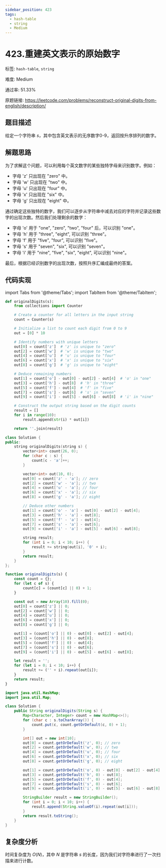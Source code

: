 ```yaml
---
sidebar_position: 423
tags:
  - hash-table
  - string
  - Medium
---
```


# 423.重建英文表示的原始数字

标签: `hash-table`, `string`

难度: Medium

通过率: 51.33%

原题链接: https://leetcode.com/problems/reconstruct-original-digits-from-english/description/

## 题目描述
给定一个字符串 $s$，其中包含英文表示的无序数字0-9，返回按升序排列的数字。

## 解题思路
为了求解这个问题，可以利用每个英文数字的某些独特字母来识别数字。例如：
- 字母 'z' 只出现在 "zero" 中。
- 字母 'w' 只出现在 "two" 中。
- 字母 'u' 只出现在 "four" 中。
- 字母 'x' 只出现在 "six" 中。
- 字母 'g' 只出现在 "eight" 中。

通过确定这些独特的数字，我们可以逐步从字符串中减去对应的字符并记录这些数字的出现次数。然后我们处理剩余的数字：
- 字母 'o' 用于 "one", "zero", "two", "four" 后，可以识别 "one"。
- 字母 'h' 用于 "three", "eight", 可以识别 "three"。
- 字母 'f' 用于 "five", "four", 可以识别 "five"。
- 字母 's' 用于 "seven", "six", 可以识别 "seven"。
- 字母 'i' 用于 "nine", "five", "six", "eight", 可以识别 "nine"。

最后，根据已经识别数字的出现次数，按照升序汇编成最终的答案。

## 代码实现
import Tabs from '@theme/Tabs';
import TabItem from '@theme/TabItem';

<Tabs>
<TabItem value="python" label="Python">

```python
def originalDigits(s):
    from collections import Counter

    # Create a counter for all letters in the input string
    count = Counter(s)

    # Initialize a list to count each digit from 0 to 9
    out = [0] * 10

    # Identify numbers with unique letters
    out[0] = count['z']  # 'z' is unique to "zero"
    out[2] = count['w']  # 'w' is unique to "two"
    out[4] = count['u']  # 'u' is unique to "four"
    out[6] = count['x']  # 'x' is unique to "six"
    out[8] = count['g']  # 'g' is unique to "eight"

    # Deduce remaining numbers
    out[1] = count['o'] - out[0] - out[2] - out[4]  # 'o' in "one"
    out[3] = count['h'] - out[8]  # 'h' in "three"
    out[5] = count['f'] - out[4]  # 'f' in "five"
    out[7] = count['s'] - out[6]  # 's' in "seven"
    out[9] = count['i'] - out[5] - out[6] - out[8]  # 'i' in "nine"

    # Construct the output string based on the digit counts
    result = []
    for i in range(10):
        result.append(str(i) * out[i])

    return ''.join(result)

```

</TabItem>
<TabItem value="cpp" label="C++">

```cpp
class Solution {
public:
    string originalDigits(string s) {
        vector<int> count(26, 0);
        for (char c : s) {
            count[c - 'a']++;
        }

        vector<int> out(10, 0);
        out[0] = count['z' - 'a']; // zero
        out[2] = count['w' - 'a']; // two
        out[4] = count['u' - 'a']; // four
        out[6] = count['x' - 'a']; // six
        out[8] = count['g' - 'a']; // eight

        // Deduce other numbers
        out[1] = count['o' - 'a'] - out[0] - out[2] - out[4];
        out[3] = count['h' - 'a'] - out[8];
        out[5] = count['f' - 'a'] - out[4];
        out[7] = count['s' - 'a'] - out[6];
        out[9] = count['i' - 'a'] - out[5] - out[6] - out[8];

        string result;
        for (int i = 0; i < 10; i++) {
            result += string(out[i], '0' + i);
        }
        return result;
    }
};

```

</TabItem>
<TabItem value="javascript" label="JavaScript">

```javascript
function originalDigits(s) {
    const count = {};
    for (let c of s) {
        count[c] = (count[c] || 0) + 1;
    }

    const out = new Array(10).fill(0);
    out[0] = count['z'] || 0;
    out[2] = count['w'] || 0;
    out[4] = count['u'] || 0;
    out[6] = count['x'] || 0;
    out[8] = count['g'] || 0;

    out[1] = (count['o'] || 0) - out[0] - out[2] - out[4];
    out[3] = (count['h'] || 0) - out[8];
    out[5] = (count['f'] || 0) - out[4];
    out[7] = (count['s'] || 0) - out[6];
    out[9] = (count['i'] || 0) - out[5] - out[6] - out[8];

    let result = '';
    for (let i = 0; i < 10; i++) {
        result += ('' + i).repeat(out[i]);
    }
    return result;
}

```

</TabItem>
<TabItem value="java" label="Java">

```java
import java.util.HashMap;
import java.util.Map;

class Solution {
    public String originalDigits(String s) {
        Map<Character, Integer> count = new HashMap<>();
        for (char c : s.toCharArray()) {
            count.put(c, count.getOrDefault(c, 0) + 1);
        }

        int[] out = new int[10];
        out[0] = count.getOrDefault('z', 0); // zero
        out[2] = count.getOrDefault('w', 0); // two
        out[4] = count.getOrDefault('u', 0); // four
        out[6] = count.getOrDefault('x', 0); // six
        out[8] = count.getOrDefault('g', 0); // eight

        out[1] = count.getOrDefault('o', 0) - out[0] - out[2] - out[4];
        out[3] = count.getOrDefault('h', 0) - out[8];
        out[5] = count.getOrDefault('f', 0) - out[4];
        out[7] = count.getOrDefault('s', 0) - out[6];
        out[9] = count.getOrDefault('i', 0) - out[5] - out[6] - out[8];

        StringBuilder result = new StringBuilder();
        for (int i = 0; i < 10; i++) {
            result.append(String.valueOf(i).repeat(out[i]));
        }
        return result.toString();
    }
}

```

</TabItem>
</Tabs>

## 复杂度分析
时间复杂度为 $O(N)$，其中 $N$ 是字符串 $s$ 的长度，因为我们对字符串进行了一次扫描来进行计数。
